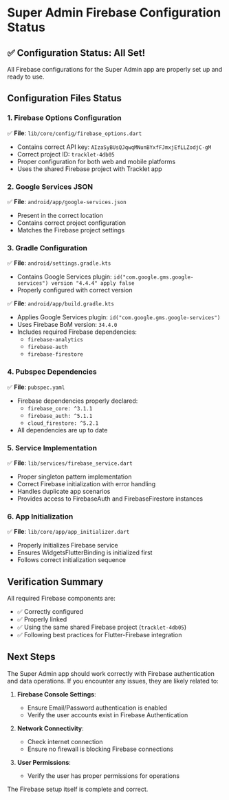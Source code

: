 # Super Admin Firebase Configuration Status

## ✅ Configuration Status: All Set!

All Firebase configurations for the Super Admin app are properly set up and ready to use.

## Configuration Files Status

### 1. Firebase Options Configuration
✅ **File**: `lib/core/config/firebase_options.dart`
- Contains correct API key: `AIzaSyBUsQJqwqMNunBYxfFJmxjEfLLZodjC-gM`
- Correct project ID: `tracklet-4db05`
- Proper configuration for both web and mobile platforms
- Uses the shared Firebase project with Tracklet app

### 2. Google Services JSON
✅ **File**: `android/app/google-services.json`
- Present in the correct location
- Contains correct project configuration
- Matches the Firebase project settings

### 3. Gradle Configuration
✅ **File**: `android/settings.gradle.kts`
- Contains Google Services plugin: `id("com.google.gms.google-services") version "4.4.4" apply false`
- Properly configured with correct version

✅ **File**: `android/app/build.gradle.kts`
- Applies Google Services plugin: `id("com.google.gms.google-services")`
- Uses Firebase BoM version: `34.4.0`
- Includes required Firebase dependencies:
  - `firebase-analytics`
  - `firebase-auth`
  - `firebase-firestore`

### 4. Pubspec Dependencies
✅ **File**: `pubspec.yaml`
- Firebase dependencies properly declared:
  - `firebase_core: ^3.1.1`
  - `firebase_auth: ^5.1.1`
  - `cloud_firestore: ^5.2.1`
- All dependencies are up to date

### 5. Service Implementation
✅ **File**: `lib/services/firebase_service.dart`
- Proper singleton pattern implementation
- Correct Firebase initialization with error handling
- Handles duplicate app scenarios
- Provides access to FirebaseAuth and FirebaseFirestore instances

### 6. App Initialization
✅ **File**: `lib/core/app/app_initializer.dart`
- Properly initializes Firebase service
- Ensures WidgetsFlutterBinding is initialized first
- Follows correct initialization sequence

## Verification Summary

All required Firebase components are:
- ✅ Correctly configured
- ✅ Properly linked
- ✅ Using the same shared Firebase project (`tracklet-4db05`)
- ✅ Following best practices for Flutter-Firebase integration

## Next Steps

The Super Admin app should work correctly with Firebase authentication and data operations. If you encounter any issues, they are likely related to:

1. **Firebase Console Settings**:
   - Ensure Email/Password authentication is enabled
   - Verify the user accounts exist in Firebase Authentication

2. **Network Connectivity**:
   - Check internet connection
   - Ensure no firewall is blocking Firebase connections

3. **User Permissions**:
   - Verify the user has proper permissions for operations

The Firebase setup itself is complete and correct.